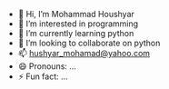 - 👋 Hi, I’m Mohammad Houshyar
- 👀 I’m interested in programming
- 🌱 I’m currently learning python
- 💞️ I’m looking to collaborate on python
- 📫 hushyar_mohamad@yahoo.com
- 😄 Pronouns: ...
- ⚡ Fun fact: ...

<!---
manager88/manager88 is a ✨ special ✨ repository because its `README.md` (this file) appears on your GitHub profile.
You can click the Preview link to take a look at your changes.
--->
